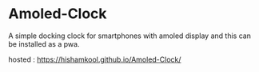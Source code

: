 # Amoled-Clock
A simple docking clock for smartphones with amoled display and this can be installed as a pwa.

hosted :  https://hishamkool.github.io/Amoled-Clock/